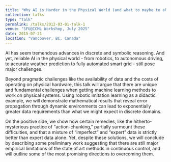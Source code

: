 ```yaml
---
title: "Why AI is Harder in the Physical World (and what to maybe to about it)"
collection: talks
type: "Talk"
permalink: /talks/2012-03-01-talk-1
venue: "SFU@ICML Workshop, July 2025"
date: 2015-07-21
location: "Vancouver, BC, Canada"
---
```


AI has seem tremendous advances in discrete and symbolic reasoning. And yet, reliable AI in the physical world - from robotics, to autonomous driving, to accurate weather prediction to fully automated smart grid - still pose major challenges. 

Beyond pragmatic challenges like the availability of data and the costs of operating on  physical hardware, this talk will argue that there are unique and fundamental challenges when getting machine learning methods to work on physical systems. Using robotic imitation learning as a didactic example, we will demonstrate mathematical results that reveal error propagation through dynamic environments can lead to exponentially greater data requirements than what we might expect in discrete domains. 

On the positive side, we show how certain remedies, like the hitherto-mysterious practice of “action-chunking,” partially surmount these difficulties,  and that a mixture of “imperfect” and “expert” data is strictly better than expert data alone.  Yet, despite these solutions, we will conclude by describing some preliminary work suggesting that there are still major empirical limitations of the state of art methods in continuous control, and will outline some of the most promising directions to overcoming them. 